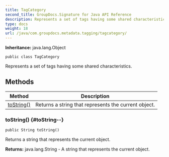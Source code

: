```yaml
---
title: TagCategory
second_title: GroupDocs.Signature for Java API Reference
description: Represents a set of tags having some shared characteristics.
type: docs
weight: 18
url: /java/com.groupdocs.metadata.tagging/tagcategory/
---
```

**Inheritance:**
java.lang.Object
```
public class TagCategory
```

Represents a set of tags having some shared characteristics.
## Methods

| Method | Description |
| --- | --- |
| [toString()](#toString--) | Returns a string that represents the current object. |
### toString() {#toString--}
```
public String toString()
```


Returns a string that represents the current object.

**Returns:**
java.lang.String - A string that represents the current object.
